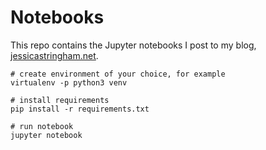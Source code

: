 # Notebooks

This repo contains the Jupyter notebooks I post to my blog, [jessicastringham.net](https://jessicastringham.net).

    # create environment of your choice, for example
    virtualenv -p python3 venv
    
    # install requirements
    pip install -r requirements.txt
    
    # run notebook
    jupyter notebook
